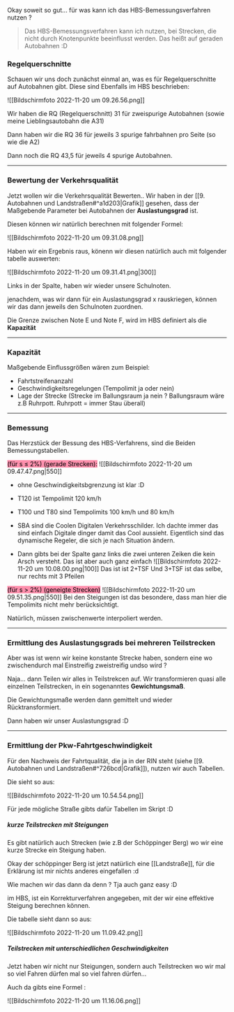Okay soweit so gut... für was kann ich das HBS-Bemessungsverfahren nutzen ?

>Das HBS-Bemessungsverfahren kann ich nutzen, bei Strecken, die nicht durch Knotenpunkte beeinflusst werden.
>Das heißt auf geraden Autobahnen :D

### Regelquerschnitte
Schauen wir uns doch zunächst einmal an, was es für Regelquerschnitte auf Autobahnen gibt. Diese sind Ebenfalls im HBS beschrieben:

![[Bildschirm­foto 2022-11-20 um 09.26.56.png]]

Wir haben die RQ (Regelquerschnitt) 31 für zweispurige Autobahnen (sowie meine Lieblingsautobahn die A31)

Dann haben wir die RQ 36 für jeweils 3 spurige fahrbahnen pro Seite (so wie die A2)

Dann noch die RQ 43,5 für jeweils 4 spurige Autobahnen.

---

### Bewertung der Verkehrsqualität

Jetzt wollen wir die Verkehrsqualität Bewerten.. Wir haben in der [[9. Autobahnen und Landstraßen#^a1d203|Grafik]] gesehen, dass der Maßgebende Parameter bei Autobahnen der **Auslastungsgrad** ist.

Diesen können wir natürlich berechnen mit folgender Formel:

![[Bildschirm­foto 2022-11-20 um 09.31.08.png]]

Haben wir ein Ergebnis raus, könenn wir diesen natürlich auch mit folgender tabelle auswerten:

![[Bildschirm­foto 2022-11-20 um 09.31.41.png|300]]

Links in der Spalte, haben wir wieder unsere Schulnoten.

jenachdem, was wir dann für ein Auslastungsgrad x rauskriegen, können wir das dann jeweils den Schulnoten zuordnen.

Die Grenze zwischen Note E und Note F, wird im HBS definiert als die **Kapazität**

---

### Kapazität
Maßgebende Einflussgrößen wären zum Beispiel:
- Fahrtstreifenanzahl
- Geschwindigkeitsregelungen (Tempolimit ja oder nein)
- Lage der Strecke (Strecke im Ballungsraum ja nein ? Ballungsraum wäre z.B Ruhrpott. Ruhrpott = immer Stau überall)

---

### Bemessung
Das Herzstück der Bessung des HBS-Verfahrens, sind die Beiden Bemessungstabellen.

<mark style="background: #FF5582A6;">(für s ≤ 2%) (gerade Strecken):</mark>
![[Bildschirm­foto 2022-11-20 um 09.47.47.png|550]]
- ohne Geschwindigkeitsbgrenzung ist klar :D

- T120 ist Tempolimit 120 km/h

- T100 und T80 sind Tempolimits 100 km/h und 80 km/h

- SBA sind die Coolen Digitalen Verkehrsschilder. Ich dachte immer das sind einfach Digitale dinger damit das Cool aussieht. Eigentlich sind das dynamische Regeler, die sich je nach Situation ändern.

- Dann gibts bei der Spalte ganz links die zwei unteren Zeiken die kein Arsch versteht. Das ist aber auch ganz einfach
![[Bildschirm­foto 2022-11-20 um 10.08.00.png|100]]
Das ist ist 2+TSF
Und 3+TSF ist das selbe, nur rechts mit 3 Pfeilen

<mark style="background: #FF5582A6;">(für s > 2%) (geneigte Strecken)</mark>
![[Bildschirm­foto 2022-11-20 um 09.51.35.png|550]]
Bei den Steigungen ist das besondere, dass man hier die Tempolimits nicht mehr berücksichtigt.

Natürlich, müssen zwischenwerte interpoliert werden.

---

### Ermittlung des Auslastungsgrads bei mehreren Teilstrecken

Aber was ist wenn wir keine konstante Strecke haben, sondern eine wo zwischendurch mal Einstreifig zweistreifig undso wird ?

Naja... dann Teilen wir alles in Teilstrekcen auf. Wir transformieren quasi alle einzelnen Teilstrecken, in ein sogenanntes **Gewichtungsmaß**.

Die Gewichtungsmaße werden dann gemittelt und wieder Rücktransformiert.

Dann haben wir unser Auslastungsgrad :D

---

### Ermittlung der Pkw-Fahrtgeschwindigkeit
Für den Nachweis der Fahrtqualität, die ja in der RIN steht (siehe [[9. Autobahnen und Landstraßen#^726bcd|Grafik]]), nutzen wir auch Tabellen.

Die sieht so aus:

![[Bildschirm­foto 2022-11-20 um 10.54.54.png]]

Für jede mögliche Straße gibts dafür Tabellen im Skript :D

##### kurze Teilstrecken mit Steigungen
Es gibt natürlich auch Strecken (wie z.B der Schöppinger Berg) wo wir eine kurze Strecke ein Steigung haben.

Okay der schöppinger Berg ist jetzt natürlich eine [[Landstraße]], für die Erklärung ist mir nichts anderes eingefallen :d

Wie machen wir das dann da denn ? Tja auch ganz easy :D

im HBS, ist ein Korrekturverfahren angegeben, mit der wir eine effektive Steigung berechnen können.

Die tabelle sieht dann so aus:

![[Bildschirm­foto 2022-11-20 um 11.09.42.png]]

##### Teilstrecken mit unterschiedlichen Geschwindigkeiten
Jetzt haben wir nicht nur Steigungen, sondern auch Teilstrecken wo wir mal so viel Fahren dürfen mal so viel fahren dürfen...

Auch da gibts eine Formel :

![[Bildschirm­foto 2022-11-20 um 11.16.06.png]]


